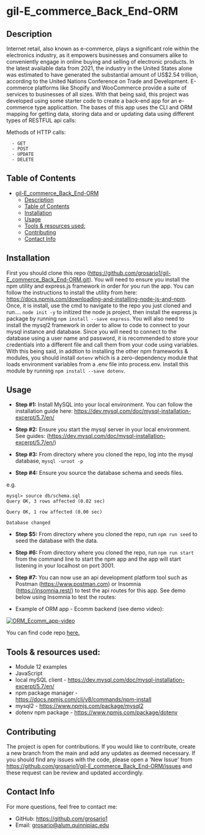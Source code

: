 # gil-E_commerce_Back_End-ORM
## Description

Internet retail, also known as e-commerce, plays a significant role within the electronics industry, as it empowers businesses and consumers alike to conveniently engage in online buying and selling of electronic products. In the latest available data from 2021, the industry in the United States alone was estimated to have generated the substantial amount of US$2.54 trillion, according to the United Nations Conference on Trade and Development. E-commerce platforms like Shopify and WooCommerce provide a suite of services to businesses of all sizes. With that being said, this project was developed using some starter code to create a back-end app for an e-commerce type applicattion. The bases of this app uses the CLI and ORM mapping for getting data, storing data and or updating data using different types of RESTFUL api calls:

  Methods of HTTP calls:

      - GET
      - POST
      - UPDATE
      - DELETE

## Table of Contents
- [gil-E\_commerce\_Back\_End-ORM](#gil-e_commerce_back_end-orm)
  - [Description](#description)
  - [Table of Contents](#table-of-contents)
  - [Installation](#installation)
  - [Usage](#usage)
  - [Tools \& resources used:](#tools--resources-used)
  - [Contributing](#contributing)
  - [Contact Info](#contact-info)

## Installation 

First you should clone this repo (https://github.com/grosario1/gil-E_commerce_Back_End-ORM.git). You will need to ensure you install the npm utility and express.js framework in order for you run the app. You can follow the instructions to install the utility from here: https://docs.npmjs.com/downloading-and-installing-node-js-and-npm. Once, it is install, use the cmd to navigate to the repo you just cloned and run.... `node init -y` to initized the node js project, then install the express js package by running `npm install --save express`. You will also need to install the mysql2 framework in order to allow to code to connect to your mysql instance and database. Since you will need to connect to the database using a user name and password, it is recommended to store your credentials into a different file and call them from your code using variables. With this being said, in addtion to installing the other npm frameworks & modules, you should install `dotenv` which is a zero-dependency module that loads environment variables from a .env file into process.env. Install this module by running `npm install --save dotenv`.
## Usage


- **Step #1:** Install MySQL into your local environment. You can follow the installation guide here: https://dev.mysql.com/doc/mysql-installation-excerpt/5.7/en/

- **Step #2:** Ensure you start the mysql server in your local environment. See guides: (https://dev.mysql.com/doc/mysql-installation-excerpt/5.7/en/)

- **Step #3:** From directory where you cloned the repo, log into the mysql database, `mysql -uroot -p`

- **Step #4:** Ensure you source the database schema and seeds files.

e.g.

```
mysql> source db/schema.sql
Query OK, 3 rows affected (0.02 sec)

Query OK, 1 row affected (0.00 sec)

Database changed
```
- **Step $5:** From directory where you cloned the repo, run `npm run seed` to seed the database with the data.

- **Step #6:** From directory where you cloned the repo, run `npm run start` from the command line to start the npm app and the app will start listening in your localhost on port 3001.

- **Step #7:** You can now use an api development platform tool such as Postman (https://www.postman.com) or Insomnia (https://insomnia.rest/) to test the api routes for this app. See demo below using Insomnia to test the routes:

- Example of ORM app - Ecomm backend (see demo video):

[![ORM_Ecomm_app-video](../GR-ORM_Insomnia.jpg)](../gil-rosario-E_commerce_Back_End-ORM.webm)

You can find code repo [here.](https://github.com/grosario1/gil-E_commerce_Back_End-ORM)


## Tools & resources used:

- Module 12 examples
- JavaScript
- local mySQL client - https://dev.mysql.com/doc/mysql-installation-excerpt/5.7/en/
- npm package manager - https://docs.npmjs.com/cli/v8/commands/npm-install
- mysql2 - https://www.npmjs.com/package/mysql2
- dotenv npm package - https://www.npmjs.com/package/dotenv

## Contributing
The project is open for contributions. If you would like to contribute, create a new branch from the main and add any updates as deemed necessary. If you should find any issues with the code, please open a 'New Issue' from https://github.com/grosario1/gil-E_commerce_Back_End-ORM/issues and these request can be review and updated accordingly.
## Contact Info
For more questions, feel free to contact me:

- GitHub: https://github.com/grosario1
- Email: grosario@alum.quinnipiac.edu

